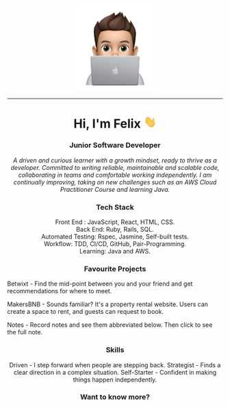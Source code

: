 <p align="center">
<img src="https://github.com/fel1xp/fel1xp/blob/main/readme_image_2.png" height="200"/>
</p>
<hr>
<h1 align="center">Hi, I'm Felix <img src="https://raw.githubusercontent.com/ABSphreak/ABSphreak/master/gifs/Hi.gif" width="30px"></h1> 
<h3 align="center">Junior Software Developer</h3>
<p align="center">
  <em>
A driven and curious learner with a growth mindset, ready to thrive as a developer. Committed to writing reliable, maintainable and scalable code, collaborating in teams and comfortable working independently. I am continually improving, taking on new challenges such as an AWS Cloud Practitioner Course and learning Java.
  </em>
</p>

<h3 align="center">Tech Stack</h3>
<p align="center">
Front End : JavaScript, React, HTML, CSS. <br>
Back End: Ruby, Rails, SQL. <br>
Automated Testing: Rspec, Jasmine, Self-built tests. <br>
Workflow: TDD, CI/CD, GitHub, Pair-Programming. <br>
Learning: Java and AWS. 
</p>

<h3 align="center">Favourite Projects</h3>

<p align="center">

Betwixt - Find the mid-point between you and your friend and get recommendations for where to meet.

MakersBNB - Sounds familiar? It's a property rental website. Users can create a space to rent, and guests can request to book.

Notes - Record notes and see them abbreviated below. Then click to see the full note. 
</p> 

<h3 align="center">Skills</h3>

<p align="center">
Driven - I step forward when people are stepping back.
Strategist - Finds a clear direction in a complex situation. 
Self-Starter - Confident in making things happen independently. 
</p> 

<h3 align="center">Want to know more?</h3>


<!--

## Key Skills & Attributes 

- Experienced Communicator - Articulate and to the point, I break down problems and can explain them in plain English. Pair programming has been a central part of my software development course, providing daily opportunities to explain my code and how I have tackled problems - as well as listening to feedback and implementing improvements. I have worked in numerous customer facing roles, providing me with experience listening to client needs and and proactively solving their problems. 

- Team Spirit - I thrive in a team environment, comfortable collaborating and always open to new ideas. When working in a team I am supportive of other members and strive to ensure every person is heard. I also speak up if something isn’t working correctly and make sure the whole team is working together towards the same mutual goal. During the Makers course, I encouraged discussion and open communication after a fallout between two team members. I encouraged the wider team to voice their opinion in an open evnironment and facilitate my peers in working on parts of the project that interested them.

- Personal Drive & Growth - I am consistently working towards improving my skillset outside of Makers. I am currently working with a mentor to build a marketplace website where I am improving my TDD and changeability of code. I am also working towards becoming an AWS Cloud Practitioner. This growth mindset is very important as technologies and langauges are continually involving, and I want to be at the forefront of this. 

- Problem Solver - At my previous role as a sales executive we were suffering from a low click through rate on Google Adverts. In order to solve this problem, our website needed SEO improvements and new Google Ads. I took action by downloading SEO improvement tools and making content changes to help the organisations' website ranking. Furthermore, I refreshed the Google Ad text in relation to the website changes so that both adverts and website displayed a cohesive message. The result of this was a doubling of sales month-on-month from January through to March. 

## Education

#### Makers Academy April - July 2021)
Intensive 4-month software development course focusing on how to 'learn to learn' coding. Predominantly based in Ruby with other opportunities to learn JavaScript, React and Rails. The course has given me the confidence to learn any coding language and provided a clear process in order to deliver clean DRY code. 

#### University of Exeter (Sept 2017 - July 2020)
Liberal Arts BA - Major in History. 


### Problem Solving Case Study 

At my previous role as a sales executive we were suffering from a low click through rate on Google Adverts. In order to solve this problem, our website needed SEO improvements and the wording of the Google Ads needed refreshing. I took action by downloading SEO improvement tools and making content changes to help the organisations website ranking. Furthermore, I refreshed the Google Ad text in relation to the website changes so that both adverts and website displayed a cohesive message. The result of this was a doubling of sales month-on-month from January through to March. 


## Hobbies
- FPV Drone Pilot
- Model Railways
- Dog Training 


**fel1xp/fel1xp** is a ✨ _special_ ✨ repository because its `README.md` (this file) appears on your GitHub profile.

Here are some ideas to get you started:

- 🔭 I’m currently working on ...
- 🌱 I’m currently learning ...
- 👯 I’m looking to collaborate on ...
- 🤔 I’m looking for help with ...
- 💬 Ask me about ...
- 📫 How to reach me: ...
- 😄 Pronouns: ...
- ⚡ Fun fact: ...
-->
